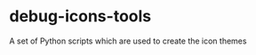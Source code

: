 debug-icons-tools
=================

A set of Python scripts which are used to create the icon themes
